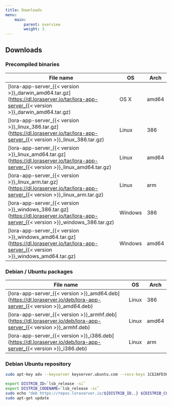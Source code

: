 ```yaml
---
title: Downloads
menu:
    main:
        parent: overview
        weight: 3
---
```


## Downloads

### Precompiled binaries

| File name                                                                                                                                 | OS      | Arch  |
| ----------------------------------------------------------------------------------------------------------------------------------------- | ------- | ----- |
| [lora-app-server_{{< version >}}_darwin_amd64.tar.gz](https://dl.loraserver.io/tar/lora-app-server_{{< version >}}_darwin_amd64.tar.gz)   | OS X    | amd64 |
| [lora-app-server_{{< version >}}_linux_386.tar.gz](https://dl.loraserver.io/tar/lora-app-server_{{< version >}}_linux_386.tar.gz)         | Linux   | 386   |
| [lora-app-server_{{< version >}}_linux_amd64.tar.gz](https://dl.loraserver.io/tar/lora-app-server_{{< version >}}_linux_amd64.tar.gz)     | Linux   | amd64 |
| [lora-app-server_{{< version >}}_linux_arm.tar.gz](https://dl.loraserver.io/tar/lora-app-server_{{< version >}}_linux_arm.tar.gz)         | Linux   | arm   |
| [lora-app-server_{{< version >}}_windows_386.tar.gz](https://dl.loraserver.io/tar/lora-app-server_{{< version >}}_windows_386.tar.gz)     | Windows | 386   |
| [lora-app-server_{{< version >}}_windows_amd64.tar.gz](https://dl.loraserver.io/tar/lora-app-server_{{< version >}}_windows_amd64.tar.gz) | Windows | amd64 |

### Debian / Ubuntu packages

| File name                                                                                                           | OS      | Arch  |
| --------------------------------------------------------------------------------------------------------------------| ------- | ----- |
| [lora-app-server_{{< version >}}_amd64.deb](https://dl.loraserver.io/deb/lora-app-server_{{< version >}}_amd64.deb) | Linux   | 386   |
| [lora-app-server_{{< version >}}_armhf.deb](https://dl.loraserver.io/deb/lora-app-server_{{< version >}}_armhf.deb) | Linux   | amd64 |
| [lora-app-server_{{< version >}}_i386.deb](https://dl.loraserver.io/deb/lora-app-server_{{< version >}}_i386.deb)   | Linux   | arm   |

### Debian Ubuntu repository

```bash
sudo apt-key adv --keyserver keyserver.ubuntu.com --recv-keys 1CE2AFD36DBCCA00

export DISTRIB_ID=`lsb_release -si`
export DISTRIB_CODENAME=`lsb_release -sc`
sudo echo "deb https://repos.loraserver.io/${DISTRIB_ID,,} ${DISTRIB_CODENAME} testing" | sudo tee /etc/apt/sources.list.d/loraserver.list
sudo apt-get update
```

